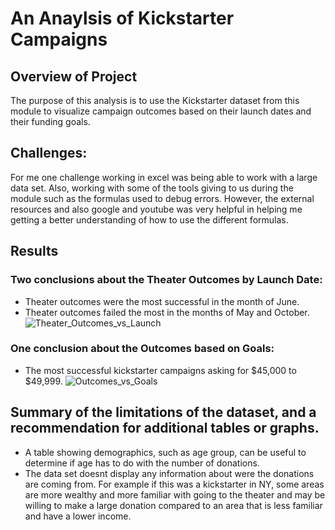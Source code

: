 # An Anaylsis of Kickstarter Campaigns

## Overview of Project
The purpose of this analysis is to use the Kickstarter dataset from this module to visualize campaign outcomes based on their launch dates and their funding goals.

## Challenges: 
For me one challenge working in excel was being able to work with a large data set. Also, working with some of the tools giving to us during the module such as the formulas used to debug errors. However, the external resources and also google and youtube was very helpful in helping me getting a better understanding of how to use the different formulas. 

## Results

### Two conclusions about the Theater Outcomes by Launch Date:
* Theater outcomes were the most successful in the month of June. 
* Theater outcomes failed the most in the months of May and October.
![Theater_Outcomes_vs_Launch](https://user-images.githubusercontent.com/93875400/160247759-bbb9fd68-78f9-408e-a7d2-3e18a54dd1c7.png)

### One conclusion about the Outcomes based on Goals:
* The most successful kickstarter campaigns asking for $45,000 to $49,999.
![Outcomes_vs_Goals](https://user-images.githubusercontent.com/93875400/160247747-88d2db67-ce6d-4069-aff0-52f96dc7b7ea.png)

## Summary of the limitations of the dataset, and a recommendation for additional tables or graphs.
* A table showing demographics, such as age group, can be useful to determine if age has to do with the number of donations.
* The data set doesnt display any information about were the donations are coming from. For example if this was a kickstarter in NY, some areas are more wealthy and more familiar with going to the theater and may be willing to make a large donation compared to an area that is less familiar and have a lower income.
